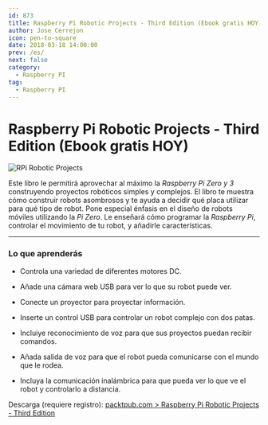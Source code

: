```yaml
---
id: 873
title: Raspberry Pi Robotic Projects - Third Edition (Ebook gratis HOY)
author: Jose Cerrejon
icon: pen-to-square
date: 2018-03-18 14:00:00
prev: /es/
next: false
category:
  - Raspberry PI
tag:
  - Raspberry PI
---
```


# Raspberry Pi Robotic Projects - Third Edition (Ebook gratis HOY)

![RPi Robotic Projects](https://dz13w8afd47il.cloudfront.net/sites/default/files/imagecache/dotd_main_image/7966cov_.png)

Este libro le permitirá aprovechar al máximo la *Raspberry Pi Zero y 3*  construyendo proyectos robóticos simples y complejos. El libro te muestra cómo construir robots asombrosos y te ayuda a decidir qué placa utilizar para qué tipo de robot. Pone especial énfasis en el diseño de robots móviles utilizando la *Pi Zero*. Le enseñará cómo programar la *Raspberry Pi*, controlar el movimiento de tu robot, y añadirle características.

- - -
###  Lo que aprenderás

* Controla una variedad de diferentes motores DC.

* Añade una cámara web USB para ver lo que su robot puede ver.

* Conecte un proyector para proyectar información.

* Inserte un control USB para controlar un robot complejo con dos patas.

* Incluiye reconocimiento de voz para que sus proyectos puedan recibir comandos.

* Añada salida de voz para que el robot pueda comunicarse con el mundo que le rodea.

* Incluya la comunicación inalámbrica para que pueda ver lo que ve el robot y controlarlo a distancia.

Descarga (requiere registro): [packtpub.com > Raspberry Pi Robotic Projects - Third Edition](https://www.packtpub.com/packt/offers/free-learning)